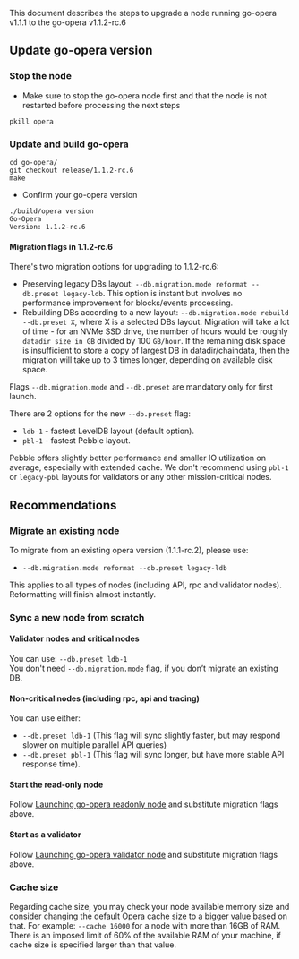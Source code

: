 This document describes the steps to upgrade a node running go-opera v1.1.1 to the go-opera v1.1.2-rc.6

## Update go-opera version
### Stop the node

- Make sure to stop the go-opera node first and that the node is not restarted before processing the next steps

```shell script
pkill opera
```

### Update and build go-opera

```shell script
cd go-opera/
git checkout release/1.1.2-rc.6
make
```

- Confirm your go-opera version

```
./build/opera version
Go-Opera
Version: 1.1.2-rc.6
```

#### Migration flags in 1.1.2-rc.6

There's two migration options for upgrading to 1.1.2-rc.6:
- Preserving legacy DBs layout: `--db.migration.mode reformat --db.preset legacy-ldb`.
  This option is instant but involves no performance improvement for blocks/events processing.
- Rebuilding DBs according to a new layout: `--db.migration.mode rebuild --db.preset X`, where X is a selected DBs layout.
  Migration will take a lot of time - for an NVMe SSD drive, the number of hours would be roughly `datadir size in GB` divided by 100 `GB/hour`.
  If the remaining disk space is insufficient to store a copy of largest DB in datadir/chaindata,
  then the migration will take up to 3 times longer, depending on available disk space.

Flags `--db.migration.mode` and `--db.preset` are mandatory only for first launch.

There are 2 options for the new `--db.preset` flag:
- `ldb-1` - fastest LevelDB layout (default option).
- `pbl-1` - fastest Pebble layout.

Pebble offers slightly better performance and smaller IO utilization on average, especially with extended cache.
We don't recommend using `pbl-1` or `legacy-pbl` layouts for validators or any other mission-critical nodes.

## Recommendations
### Migrate an existing node

To migrate from an existing opera version (1.1.1-rc.2), please use: 
- `--db.migration.mode reformat --db.preset legacy-ldb`

This applies to all types of nodes (including API, rpc and validator nodes). Reformatting will finish almost instantly.

### Sync a new node from scratch

#### Validator nodes and critical nodes
You can use: `--db.preset ldb-1`  
You don't need `--db.migration.mode` flag, if you don’t migrate an existing DB.

#### Non-critical nodes (including rpc, api and tracing)
You can use either:
- `--db.preset ldb-1`   (This flag will sync slightly faster, but  may respond slower on multiple parallel API queries)
- `--db.preset pbl-1`  (This flag will sync longer, but have more stable API response time).

#### Start the read-only node

Follow [Launching go-opera readonly node](docs/setup-readonly-node.sh) and substitute migration flags above.

#### Start as a validator

Follow [Launching go-opera validator node](docs/launch-validator.md) and substitute migration flags above.

### Cache size
Regarding cache size, you may check your node available memory size and consider changing the default Opera cache size to a bigger value based on that. 
For example: `--cache 16000`  for a node with more than 16GB of RAM. 
There is an imposed limit of 60% of the available RAM of your machine, if cache size is specified larger than that value.
